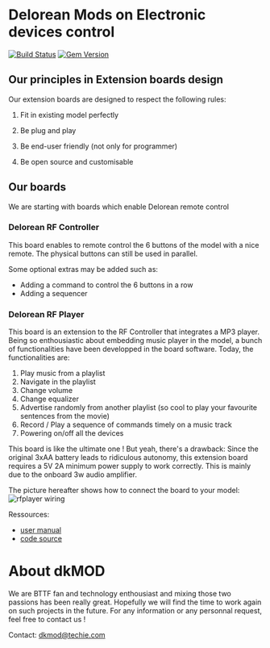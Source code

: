 # Delorean Mods on Electronic devices control

[![Build Status](https://travis-ci.org/pages-themes/minimal.svg?branch=master)](https://travis-ci.org/pages-themes/minimal) [![Gem Version](https://badge.fury.io/rb/jekyll-theme-minimal.svg)](https://badge.fury.io/rb/jekyll-theme-minimal)

## Our principles in Extension boards design

Our extension boards are designed to respect the following rules:

1. Fit in existing model perfectly

2. Be plug and play

3. Be end-user friendly (not only for programmer)

4. Be open source and customisable

## Our boards

We are starting with boards which enable Delorean remote control

### Delorean RF Controller

This board enables to remote control the 6 buttons of the model with a nice remote.
The physical buttons can still be used in parallel.

Some optional extras may be added such as:
- Adding a command to control the 6 buttons in a row
- Adding a sequencer


### Delorean RF Player

This board is an extension to the RF Controller that integrates a MP3 player.
Being so enthousiastic about embedding music player in the model, a bunch of functionalities have been developped in the board software. Today, the functionalities are:

1. Play music from a playlist
2. Navigate in the playlist
3. Change volume
4. Change equalizer
5. Advertise randomly from another playlist (so cool to play your favourite sentences from the movie)
6. Record / Play a sequence of commands timely on a music track
7. Powering on/off all the devices

This board is like the ultimate one !
But yeah, there's a drawback: Since the original 3xAA battery leads to ridiculous autonomy, this extension board requires a 5V 2A minimum power supply to work correctly. This is mainly due to the onboard 3w audio amplifier.

The picture hereafter shows how to connect the board to your model:
![rfplayer wiring](dkmod-delorean/docs/images/imgage3.png?raw=true)

Ressources:
- [user manual](dkmod-delorean/docs/Delorean%20RF%20Player%20-%20user%20manual%20-%20v1.pdf)
- [code source](dkmod-delorean/code/tobecommited)


# About dkMOD
We are BTTF fan and technology enthousiast and mixing those two passions has been really great.
Hopefully we will find the time to work again on such projects in the future.
For any information or any personnal request, feel free to contact us !

Contact: [dkmod@techie.com](mailto:dkmod@techie.com)

